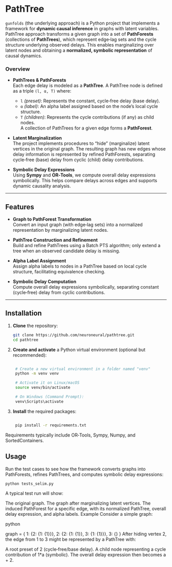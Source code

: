 # PathTree

`gunfolds` (the underlying approach) is a Python project that implements a framework for **dynamic causal inference** in graphs with latent variables. PathTree approach transforms a given graph into a set of **PathForests** (collections of **PathTrees**), which represent edge‑lag sets and the cycle structure underlying observed delays. This enables marginalizing over latent nodes and obtaining a **normalized, symbolic representation** of causal dynamics.

### Overview

- **PathTrees & PathForests**  
  Each edge delay is modeled as a **PathTree**. A PathTree node is defined as a triple `(l, α, T)` where:
  - `l` *(preset)*: Represents the constant, cycle‑free delay (base delay).
  - `α` *(label)*: An alpha label assigned based on the node’s local cycle structure.
  - `T` *(children)*: Represents the cycle contributions (if any) as child nodes.  
  A collection of PathTrees for a given edge forms a **PathForest**.

- **Latent Marginalization**  
  The project implements procedures to “hide” (marginalize) latent vertices in the original graph. The resulting graph has new edges whose delay information is represented by refined PathForests, separating cycle‑free (base) delay from cyclic (child) delay contributions.

- **Symbolic Delay Expressions**  
  Using **Sympy** and **OR‑Tools**, we compute overall delay expressions symbolically. This helps compare delays across edges and supports dynamic causality analysis.

---

## Features

- **Graph to PathForest Transformation**  
  Convert an input graph (with edge‑lag sets) into a normalized representation by marginalizing latent nodes.

- **PathTree Construction and Refinement**  
  Build and refine PathTrees using a Batch PTS algorithm; only extend a tree when an observed candidate delay is missing.

- **Alpha Label Assignment**  
  Assign alpha labels to nodes in a PathTree based on local cycle structure, facilitating equivalence checking.

- **Symbolic Delay Computation**  
  Compute overall delay expressions symbolically, separating constant (cycle‑free) delay from cyclic contributions.

---

## Installation

1. **Clone** the repository:
   ```bash
   git clone https://github.com/neuroneural/pathtree.git
   cd pathtree
2. **Create and activate** a Python virtual environment (optional but recommended):
   ```bash

    # Create a new virtual environment in a folder named "venv"
    python -m venv venv

    # Activate it on Linux/macOS
    source venv/bin/activate

    # On Windows (Command Prompt):
    venv\Scripts\activate

3. **Install** the required packages:

   ```bash

    pip install -r requirements.txt
Requirements typically include OR‑Tools, Sympy, Numpy, and SortedContainers.

## Usage
Run the test cases to see how the framework converts graphs into PathForests, refines PathTrees, and computes symbolic delay expressions:

```bash
python tests_selim.py
```

A typical test run will show:

The original graph.
The graph after marginalizing latent vertices.
The induced PathForest for a specific edge, with its normalized PathTree, overall delay expression, and alpha labels.
Example
Consider a simple graph:

python

graph = {
    1: {2: {1: {1}}},
    2: {2: {1: {1}}, 3: {1: {1}}},
    3: {}
}
After hiding vertex 2, the edge from 1 to 3 might be represented by a PathTree with:

A root preset of 2 (cycle‑free/base delay).
A child node representing a cycle contribution of 1*a (symbolic).
The overall delay expression then becomes a + 2.